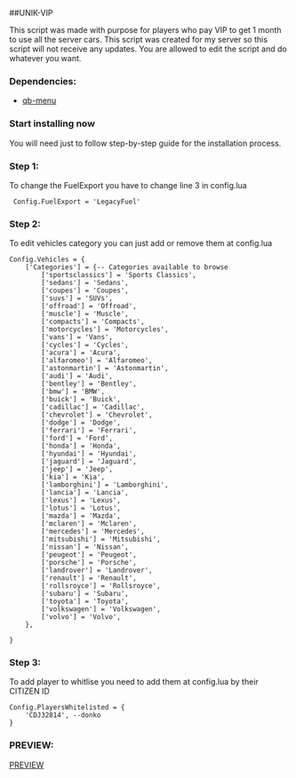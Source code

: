 
##UNIK-VIP

This script was made with purpose for players who pay VIP to get 1 month to use all the server cars.
This script was created for my server so this script will not receive any updates.
You are allowed to edit the script and do whatever you want.

### Dependencies:
* [qb-menu](https://github.com/qbcore-framework/qb-menu)

### Start installing now
You will need just to follow step-by-step guide for the installation process.
### Step 1:
To change the FuelExport you have to change line 3 in config.lua
```
 Config.FuelExport = 'LegacyFuel' 
```
### Step 2:
To edit vehicles category you can just add or remove them at config.lua
```
Config.Vehicles = {
    ['Categories'] = {-- Categories available to browse
        ['sportsclassics'] = 'Sports Classics',
        ['sedans'] = 'Sedans',
        ['coupes'] = 'Coupes',
        ['suvs'] = 'SUVs',
        ['offroad'] = 'Offroad',
        ['muscle'] = 'Muscle',
        ['compacts'] = 'Compacts',
        ['motorcycles'] = 'Motorcycles',
        ['vans'] = 'Vans',
        ['cycles'] = 'Cycles',
        ['acura'] = 'Acura',
        ['alfaromeo'] = 'Alfaromeo',
        ['astonmartin'] = 'Astonmartin',
        ['audi'] = 'Audi',
        ['bentley'] = 'Bentley',
        ['bmw'] = 'BMW',
        ['buick'] = 'Buick',
        ['cadillac'] = 'Cadillac',
        ['chevrolet'] = 'Chevrolet',
        ['dodge'] = 'Dodge',
        ['ferrari'] = 'Ferrari',
        ['ford'] = 'Ford',
        ['honda'] = 'Honda',
        ['hyundai'] = 'Hyundai',
        ['jaguard'] = 'Jaguard',
        ['jeep'] = 'Jeep',
        ['kia'] = 'Kia',
        ['lamborghini'] = 'Lamborghini',
        ['lancia'] = 'Lancia',
        ['lexus'] = 'Lexus',
        ['lotus'] = 'Lotus',
        ['mazda'] = 'Mazda',
        ['mclaren'] = 'Mclaren',
        ['mercedes'] = 'Mercedes',
        ['mitsubishi'] = 'Mitsubishi',
        ['nissan'] = 'Nissan',
        ['peugeot'] = 'Peugeot',
        ['porsche'] = 'Porsche',
        ['landrover'] = 'Landrover',
        ['renault'] = 'Renault',
        ['rollsroyce'] = 'Rollsroyce',
        ['subaru'] = 'Subaru',
        ['toyota'] = 'Toyota',
        ['volkswagen'] = 'Volkswagen',
        ['volvo'] = 'Volvo',       
    },

}
```
### Step 3:
To add player to whitlise you need to add them at config.lua by their CITIZEN ID

```
Config.PlayersWhitelisted = {
    'CDJ32814', --donko 
}
```
### PREVIEW:
[PREVIEW](https://streamable.com/p0jycm)
